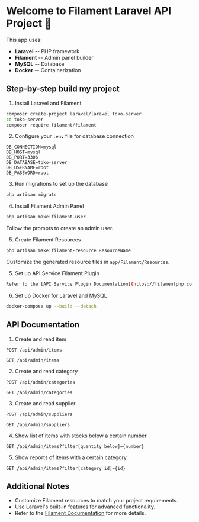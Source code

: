 # Welcome to Filament Laravel API Project :rocket:

This app uses:
- **Laravel** -- PHP framework
- **Filament** -- Admin panel builder
- **MySQL** -- Database
- **Docker** -- Containerization

## Step-by-step build my project

1. Install Laravel and Filament
```sh
composer create-project laravel/laravel toko-server
cd toko-server
composer require filament/filament
```

2. Configure your `.env` file for database connection
```env
DB_CONNECTION=mysql
DB_HOST=mysql
DB_PORT=3306
DB_DATABASE=toko-server
DB_USERNAME=root
DB_PASSWORD=root
```

3. Run migrations to set up the database
```sh
php artisan migrate
```

4. Install Filament Admin Panel
```sh
php artisan make:filament-user
```
Follow the prompts to create an admin user.

5. Create Filament Resources
```sh
php artisan make:filament-resource ResourceName
```
Customize the generated resource files in `app/Filament/Resources`.

5. Set up API Service Filament Plugin

```sh
Refer to the [API Service Plugin Documentation](https://filamentphp.com/plugins/rupadana-api-service) for detailed instructions.
```

6. Set up Docker for Laravel and MySQL
```sh
docker-compose up --build --detach
```

## API Documentation

1. Create and read item

`POST /api/admin/items`

`GET /api/admin/items`

2. Create and read category

`POST /api/admin/categories`

`GET /api/admin/categories`

3. Create and read supplier

`POST /api/admin/suppliers`

`GET /api/admin/suppliers`

4. Show list of items with stocks below a certain number

`GET /api/admin/items?filter[quantity_below]={number}`

5. Show reports of items with a certain category

`GET /api/admin/items?filter[category_id]={id}`



## Additional Notes

- Customize Filament resources to match your project requirements.
- Use Laravel's built-in features for advanced functionality.
- Refer to the [Filament Documentation](https://filamentphp.com/docs) for more details.
